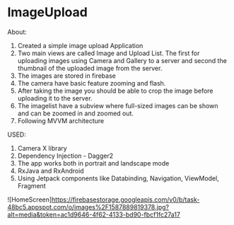# ImageUpload
About:

1) Created a simple image upload Application
2) Two main views are called Image and Upload List. The first for uploading images using Camera and Gallery to a server and second the thumbnail of the uploaded image from the server.
3) The images are stored in firebase
4) The camera have basic feature zooming and flash.
5) After taking the image you should be able to crop the image before uploading it to the server.
6) The imagelist have a subview where full-sized images can be shown and can be zoomed in and zoomed out.
7) Following MVVM architecture


USED:

1) Camera X library
2) Dependency Injection - Dagger2
3) The app works both in portrait and landscape mode
4) RxJava and RxAndroid
5) Using Jetpack components like Databinding, Navigation, ViewModel, Fragment

![HomeScreen]https://firebasestorage.googleapis.com/v0/b/task-48bc5.appspot.com/o/images%2F1587889819378.jpg?alt=media&token=ac1d9646-4f62-4133-bd90-fbcf1fc27a17
